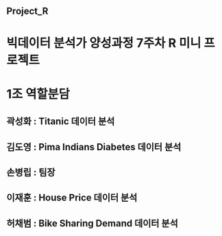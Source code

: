 ## Project_R

# 빅데이터 분석가 양성과정 7주차 R 미니 프로젝트

# 1조 역할분담

## 곽성화 : Titanic 데이터 분석
## 김도영 : Pima Indians Diabetes 데이터 분석
## 손병립 : 팀장
## 이재훈 : House Price 데이터 분석
## 허채범 : Bike Sharing Demand 데이터 분석

